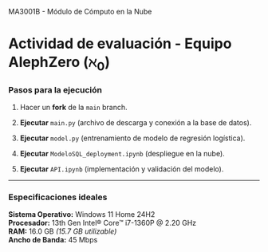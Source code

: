 MA3001B - Módulo de Cómputo en la Nube
# **Actividad de evaluación - Equipo AlephZero ($ℵ_0$)**

### Pasos para la ejecución

1. Hacer un **fork** de la `main` branch.

2. **Ejecutar** `main.py` (archivo de descarga y conexión a la base de datos).

3. **Ejecutar** `model.py` (entrenamiento de modelo de regresión logística).

4. **Ejecutar** `ModeloSQL_deployment.ipynb` (despliegue en la nube).

5. **Ejecutar** `API.ipynb` (implementación y validación del modelo).

---

### Especificaciones ideales

**Sistema Operativo:** Windows 11 Home 24H2  
**Procesador:** 13th Gen Intel® Core™ i7-1360P @ 2.20 GHz  
**RAM:** 16.0 GB *(15.7 GB utilizable)*  
**Ancho de Banda:** 45 Mbps  

